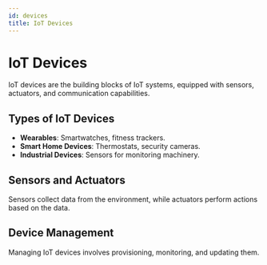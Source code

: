 ```yaml
---
id: devices
title: IoT Devices
---
```


# IoT Devices

IoT devices are the building blocks of IoT systems, equipped with sensors, actuators, and communication capabilities.

## Types of IoT Devices

- **Wearables**: Smartwatches, fitness trackers.
- **Smart Home Devices**: Thermostats, security cameras.
- **Industrial Devices**: Sensors for monitoring machinery.

## Sensors and Actuators

Sensors collect data from the environment, while actuators perform actions based on the data.

## Device Management

Managing IoT devices involves provisioning, monitoring, and updating them.
